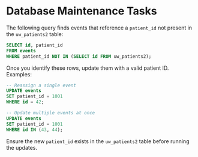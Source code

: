 # Database Maintenance Tasks

The following query finds events that reference a `patient_id` not present in the `uw_patients2` table:

```sql
SELECT id, patient_id
FROM events
WHERE patient_id NOT IN (SELECT id FROM uw_patients2);
```

Once you identify these rows, update them with a valid patient ID. Examples:

```sql
-- Reassign a single event
UPDATE events
SET patient_id = 1001
WHERE id = 42;

-- Update multiple events at once
UPDATE events
SET patient_id = 1001
WHERE id IN (43, 44);
```

Ensure the new `patient_id` exists in the `uw_patients2` table before running the updates.
